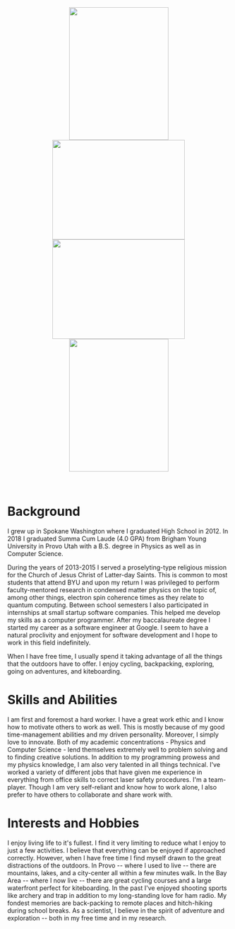 <center>
<img src="require('assets/images/global/esc_top_3.jpg')" style="width: 225px; height: 300px;"/>
<img src="require('assets/images/global/esc_top_2.jpg')" style="width: 300px; height: 225px;"/>
</center>

<center>
<img src="require('assets/images/global/uofu_sign.jpg')" style="width: 300px; height: 225px;"/>
<img src="require('assets/images/global/uofu_physics_1.jpg')" style="width: 225px; height: 300px;"/>
</center>

<br/>

<br/>

# Background

I grew up in Spokane Washington where I graduated High School in 2012. In 2018 I graduated Summa Cum Laude (4.0 GPA) from Brigham Young University in Provo Utah with a B.S. degree in Physics as well as in Computer Science.

During the years of 2013-2015 I served a proselyting-type religious mission for the Church of Jesus Christ of Latter-day Saints. This is common to most students that attend BYU and upon my return I was privileged to perform faculty-mentored research in condensed matter physics on the topic of, among other things, electron spin coherence times as they relate to quantum computing. Between school semesters I also participated in internships at small startup software companies. This helped me develop my skills as a computer programmer. After my baccalaureate degree I started my career as a software engineer at Google. I seem to have a natural proclivity and enjoyment for software development and I hope to work in this field indefinitely.

When I have free time, I usually spend it taking advantage of all the things that the outdoors have to offer. I enjoy cycling, backpacking, exploring, going on adventures, and kiteboarding.


# Skills and Abilities

I am first and foremost a hard worker. I have a great work ethic and I know how to motivate others to work as well. This is mostly because of my good time-management abilities and my driven personality. Moreover, I simply love to innovate. Both of my academic concentrations - Physics and Computer Science - lend themselves extremely well to problem solving and to finding creative solutions. In addition to my programming prowess and my physics knowledge, I am also very talented in all things technical. I've worked a variety of different jobs that have given me experience in everything from office skills to correct laser safety procedures. I'm a team-player. Though I am very self-reliant and know how to work alone, I also prefer to have others to collaborate and share work with.

# Interests and Hobbies

I enjoy living life to it's fullest. I find it very limiting to reduce what I enjoy to just a few activities. I believe that everything can be enjoyed if approached correctly. However, when I have free time I find myself drawn to the great distractions of the outdoors. In Provo -- where I used to live -- there are mountains, lakes, and a city-center all within a few minutes walk. In the Bay Area  -- where I now live -- there are great cycling courses and a large waterfront perfect for kiteboarding. In the past I've enjoyed shooting sports like archery and trap in addition to my long-standing love for ham radio. My fondest memories are back-packing to remote places and hitch-hiking during school breaks. As a scientist, I believe in the spirit of adventure and exploration -- both in my free time and in my research.

